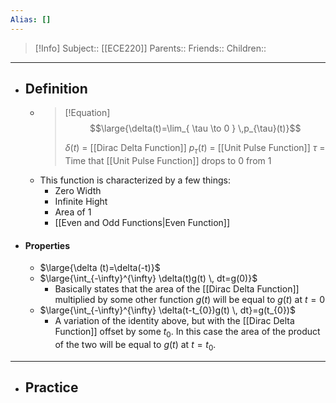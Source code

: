 ```yaml
---
Alias: []
---
```

> [!Info]
> Subject:: [[ECE220]]
> Parents:: 
> Friends:: 
> Children:: 
---
- ## Definition
	- > [!Equation]
	  > $$\large{\delta(t)=\lim_{ \tau \to 0 } \,p_{\tau}(t)}$$
	  > 
	  > $\delta(t)$ = [[Dirac Delta Function]]
	  > $p_{\tau}(t)$ = [[Unit Pulse Function]]
	  > $\tau$ = Time that [[Unit Pulse Function]] drops to $0$ from $1$
	- This function is characterized by a few things:
		- Zero Width
		- Infinite Hight
		- Area of $1$
		- [[Even and Odd Functions|Even Function]]
- #### Properties
	- $\large{\delta (t)=\delta(-t)}$
	- $\large{\int_{-\infty}^{\infty} \delta(t)g(t) \, dt=g(0)}$
		- Basically states that the area of the [[Dirac Delta Function]] multiplied by some other function $g(t)$ will be equal to $g(t)$ at $t=0$
	- $\large{\int_{-\infty}^{\infty} \delta(t-t_{0})g(t) \, dt}=g(t_{0})$
		- A variation of the identity above, but with the [[Dirac Delta Function]] offset by some $t_{0}$. In this case the area of the product of the two will be equal to $g(t)$ at $t=t_{0}$.
---
- ## Practice